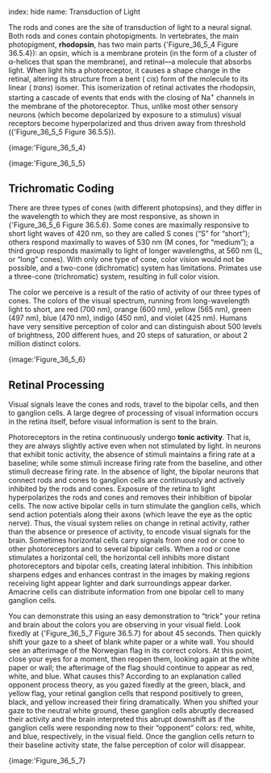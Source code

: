 index: hide
name: Transduction of Light

The rods and cones are the site of transduction of light to a neural signal. Both rods and cones contain photopigments. In vertebrates, the main photopigment,  **rhodopsin**, has two main parts  {'Figure_36_5_4 Figure 36.5.4}): an opsin, which is a membrane protein (in the form of a cluster of α-helices that span the membrane), and retinal—a molecule that absorbs light. When light hits a photoreceptor, it causes a shape change in the retinal, altering its structure from a bent ( *cis*) form of the molecule to its linear ( *trans*) isomer. This isomerization of retinal activates the rhodopsin, starting a cascade of events that ends with the closing of Na<sup>+</sup> channels in the membrane of the photoreceptor. Thus, unlike most other sensory neurons (which become depolarized by exposure to a stimulus) visual receptors become hyperpolarized and thus driven away from threshold ({'Figure_36_5_5 Figure 36.5.5}).


{image:'Figure_36_5_4}
        


{image:'Figure_36_5_5}
        

## Trichromatic Coding

There are three types of cones (with different photopsins), and they differ in the wavelength to which they are most responsive, as shown in {'Figure_36_5_6 Figure 36.5.6}. Some cones are maximally responsive to short light waves of 420 nm, so they are called S cones (“S” for “short”); others respond maximally to waves of 530 nm (M cones, for “medium”); a third group responds maximally to light of longer wavelengths, at 560 nm (L, or “long” cones). With only one type of cone, color vision would not be possible, and a two-cone (dichromatic) system has limitations. Primates use a three-cone (trichromatic) system, resulting in full color vision.

The color we perceive is a result of the ratio of activity of our three types of cones. The colors of the visual spectrum, running from long-wavelength light to short, are red (700 nm), orange (600 nm), yellow (565 nm), green (497 nm), blue (470 nm), indigo (450 nm), and violet (425 nm). Humans have very sensitive perception of color and can distinguish about 500 levels of brightness, 200 different hues, and 20 steps of saturation, or about 2 million distinct colors.


{image:'Figure_36_5_6}
        

## Retinal Processing

Visual signals leave the cones and rods, travel to the bipolar cells, and then to ganglion cells. A large degree of processing of visual information occurs in the retina itself, before visual information is sent to the brain.

Photoreceptors in the retina continuously undergo  **tonic activity**. That is, they are always slightly active even when not stimulated by light. In neurons that exhibit tonic activity, the absence of stimuli maintains a firing rate at a baseline; while some stimuli increase firing rate from the baseline, and other stimuli decrease firing rate. In the absence of light, the bipolar neurons that connect rods and cones to ganglion cells are continuously and actively inhibited by the rods and cones. Exposure of the retina to light hyperpolarizes the rods and cones and removes their inhibition of bipolar cells. The now active bipolar cells in turn stimulate the ganglion cells, which send action potentials along their axons (which leave the eye as the optic nerve). Thus, the visual system relies on change in retinal activity, rather than the absence or presence of activity, to encode visual signals for the brain. Sometimes horizontal cells carry signals from one rod or cone to other photoreceptors and to several bipolar cells. When a rod or cone stimulates a horizontal cell, the horizontal cell inhibits more distant photoreceptors and bipolar cells, creating lateral inhibition. This inhibition sharpens edges and enhances contrast in the images by making regions receiving light appear lighter and dark surroundings appear darker. Amacrine cells can distribute information from one bipolar cell to many ganglion cells.

You can demonstrate this using an easy demonstration to “trick” your retina and brain about the colors you are observing in your visual field. Look fixedly at {'Figure_36_5_7 Figure 36.5.7} for about 45 seconds. Then quickly shift your gaze to a sheet of blank white paper or a white wall. You should see an afterimage of the Norwegian flag in its correct colors. At this point, close your eyes for a moment, then reopen them, looking again at the white paper or wall; the afterimage of the flag should continue to appear as red, white, and blue. What causes this? According to an explanation called opponent process theory, as you gazed fixedly at the green, black, and yellow flag, your retinal ganglion cells that respond positively to green, black, and yellow increased their firing dramatically. When you shifted your gaze to the neutral white ground, these ganglion cells abruptly decreased their activity and the brain interpreted this abrupt downshift as if the ganglion cells were responding now to their “opponent” colors: red, white, and blue, respectively, in the visual field. Once the ganglion cells return to their baseline activity state, the false perception of color will disappear.


{image:'Figure_36_5_7}
        
